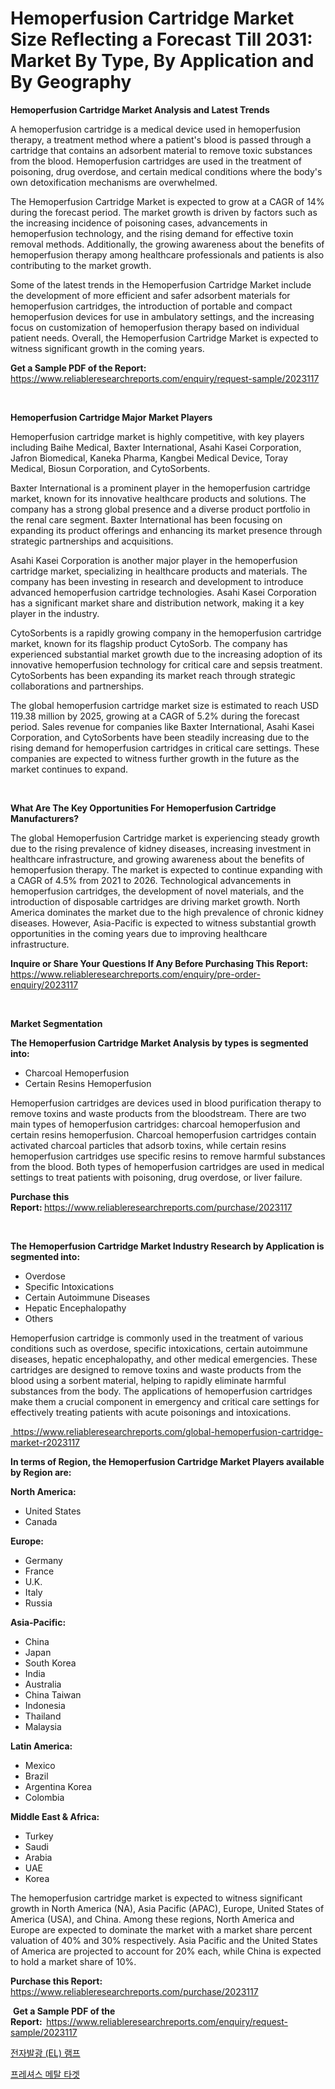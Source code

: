 <p><h1>Hemoperfusion Cartridge Market Size Reflecting a Forecast Till 2031: Market By Type, By Application and By Geography</h1></p><p><strong>Hemoperfusion Cartridge Market Analysis and Latest Trends</strong></p>
<p><p>A hemoperfusion cartridge is a medical device used in hemoperfusion therapy, a treatment method where a patient's blood is passed through a cartridge that contains an adsorbent material to remove toxic substances from the blood. Hemoperfusion cartridges are used in the treatment of poisoning, drug overdose, and certain medical conditions where the body's own detoxification mechanisms are overwhelmed.</p><p>The Hemoperfusion Cartridge Market is expected to grow at a CAGR of 14% during the forecast period. The market growth is driven by factors such as the increasing incidence of poisoning cases, advancements in hemoperfusion technology, and the rising demand for effective toxin removal methods. Additionally, the growing awareness about the benefits of hemoperfusion therapy among healthcare professionals and patients is also contributing to the market growth.</p><p>Some of the latest trends in the Hemoperfusion Cartridge Market include the development of more efficient and safer adsorbent materials for hemoperfusion cartridges, the introduction of portable and compact hemoperfusion devices for use in ambulatory settings, and the increasing focus on customization of hemoperfusion therapy based on individual patient needs. Overall, the Hemoperfusion Cartridge Market is expected to witness significant growth in the coming years.</p></p>
<p><strong>Get a Sample PDF of the Report:&nbsp;</strong> <a href="https://www.reliableresearchreports.com/enquiry/request-sample/2023117">https://www.reliableresearchreports.com/enquiry/request-sample/2023117</a></p>
<p>&nbsp;</p>
<p><strong>Hemoperfusion Cartridge Major Market Players</strong></p>
<p><p>Hemoperfusion cartridge market is highly competitive, with key players including Baihe Medical, Baxter International, Asahi Kasei Corporation, Jafron Biomedical, Kaneka Pharma, Kangbei Medical Device, Toray Medical, Biosun Corporation, and CytoSorbents. </p><p>Baxter International is a prominent player in the hemoperfusion cartridge market, known for its innovative healthcare products and solutions. The company has a strong global presence and a diverse product portfolio in the renal care segment. Baxter International has been focusing on expanding its product offerings and enhancing its market presence through strategic partnerships and acquisitions.</p><p>Asahi Kasei Corporation is another major player in the hemoperfusion cartridge market, specializing in healthcare products and materials. The company has been investing in research and development to introduce advanced hemoperfusion cartridge technologies. Asahi Kasei Corporation has a significant market share and distribution network, making it a key player in the industry.</p><p>CytoSorbents is a rapidly growing company in the hemoperfusion cartridge market, known for its flagship product CytoSorb. The company has experienced substantial market growth due to the increasing adoption of its innovative hemoperfusion technology for critical care and sepsis treatment. CytoSorbents has been expanding its market reach through strategic collaborations and partnerships.</p><p>The global hemoperfusion cartridge market size is estimated to reach USD 119.38 million by 2025, growing at a CAGR of 5.2% during the forecast period. Sales revenue for companies like Baxter International, Asahi Kasei Corporation, and CytoSorbents have been steadily increasing due to the rising demand for hemoperfusion cartridges in critical care settings. These companies are expected to witness further growth in the future as the market continues to expand.</p></p>
<p>&nbsp;</p>
<p><strong>What Are The Key Opportunities For Hemoperfusion Cartridge Manufacturers?</strong></p>
<p><p>The global Hemoperfusion Cartridge market is experiencing steady growth due to the rising prevalence of kidney diseases, increasing investment in healthcare infrastructure, and growing awareness about the benefits of hemoperfusion therapy. The market is expected to continue expanding with a CAGR of 4.5% from 2021 to 2026. Technological advancements in hemoperfusion cartridges, the development of novel materials, and the introduction of disposable cartridges are driving market growth. North America dominates the market due to the high prevalence of chronic kidney diseases. However, Asia-Pacific is expected to witness substantial growth opportunities in the coming years due to improving healthcare infrastructure.</p></p>
<p><strong>Inquire or Share Your Questions If Any Before Purchasing This Report:</strong> <a href="https://www.reliableresearchreports.com/enquiry/pre-order-enquiry/2023117">https://www.reliableresearchreports.com/enquiry/pre-order-enquiry/2023117</a></p>
<p>&nbsp;</p>
<p><strong>Market Segmentation</strong></p>
<p><strong>The Hemoperfusion Cartridge Market Analysis by types is segmented into:</strong></p>
<p><ul><li>Charcoal Hemoperfusion</li><li>Certain Resins Hemoperfusion</li></ul></p>
<p><p>Hemoperfusion cartridges are devices used in blood purification therapy to remove toxins and waste products from the bloodstream. There are two main types of hemoperfusion cartridges: charcoal hemoperfusion and certain resins hemoperfusion. Charcoal hemoperfusion cartridges contain activated charcoal particles that adsorb toxins, while certain resins hemoperfusion cartridges use specific resins to remove harmful substances from the blood. Both types of hemoperfusion cartridges are used in medical settings to treat patients with poisoning, drug overdose, or liver failure.</p></p>
<p><strong>Purchase this Report:&nbsp;</strong><a href="https://www.reliableresearchreports.com/purchase/2023117">https://www.reliableresearchreports.com/purchase/2023117</a></p>
<p>&nbsp;</p>
<p><strong>The Hemoperfusion Cartridge Market Industry Research by Application is segmented into:</strong></p>
<p><ul><li>Overdose</li><li>Specific Intoxications</li><li>Certain Autoimmune Diseases</li><li>Hepatic Encephalopathy</li><li>Others</li></ul></p>
<p><p>Hemoperfusion cartridge is commonly used in the treatment of various conditions such as overdose, specific intoxications, certain autoimmune diseases, hepatic encephalopathy, and other medical emergencies. These cartridges are designed to remove toxins and waste products from the blood using a sorbent material, helping to rapidly eliminate harmful substances from the body. The applications of hemoperfusion cartridges make them a crucial component in emergency and critical care settings for effectively treating patients with acute poisonings and intoxications.</p></p>
<p><a href="https://www.reliableresearchreports.com/global-hemoperfusion-cartridge-market-r2023117">&nbsp;https://www.reliableresearchreports.com/global-hemoperfusion-cartridge-market-r2023117</a></p>
<p><strong>In terms of Region, the Hemoperfusion Cartridge Market Players available by Region are:</strong></p>
<p>
    <p> <strong> North America: </strong>
        <ul>
            <li>United States</li>
            <li>Canada</li>
        </ul>
        </p> 
    <p> <strong> Europe: </strong>
        <ul>
            <li>Germany</li>
            <li>France</li>
            <li>U.K.</li>
            <li>Italy</li>
            <li>Russia</li>
        </ul>
        </p> 
    <p> <strong> Asia-Pacific: </strong>
        <ul>
            <li>China</li>
            <li>Japan</li>
            <li>South Korea</li>
            <li>India</li>
            <li>Australia</li>
            <li>China Taiwan</li>
            <li>Indonesia</li>
            <li>Thailand</li>
            <li>Malaysia</li>
        </ul>
        </p> 
    <p> <strong> Latin America: </strong>
        <ul>
            <li>Mexico</li>
            <li>Brazil</li>
            <li>Argentina Korea</li>
            <li>Colombia</li>
        </ul>
        </p> 
    <p> <strong> Middle East & Africa: </strong>
        <ul>
            <li>Turkey</li>
            <li>Saudi</li>
            <li>Arabia</li>
            <li>UAE</li>
            <li>Korea</li>
        </ul>
    </p>
    </p>
<p><p>The hemoperfusion cartridge market is expected to witness significant growth in North America (NA), Asia Pacific (APAC), Europe, United States of America (USA), and China. Among these regions, North America and Europe are expected to dominate the market with a market share percent valuation of 40% and 30% respectively. Asia Pacific and the United States of America are projected to account for 20% each, while China is expected to hold a market share of 10%.</p></p>
<p><strong>Purchase this Report: </strong><a href="https://www.reliableresearchreports.com/purchase/2023117">https://www.reliableresearchreports.com/purchase/2023117</a></p>
<p>&nbsp;<strong>Get a Sample PDF of the Report:&nbsp;&nbsp;</strong><a href="https://www.reliableresearchreports.com/enquiry/request-sample/2023117">https://www.reliableresearchreports.com/enquiry/request-sample/2023117</a></p>
<p><strong></strong></p>
<p><p><a href="https://medium.com/@mathieu.rico66/%EC%A0%84%EA%B8%B0-%EB%B0%9C%EA%B4%91-el-%EB%9E%A8%ED%94%84-%EC%8B%9C%EC%9E%A5-%EB%8F%99%ED%96%A5-%EB%B0%8F-%EB%B6%84%EC%84%9D-%EB%AF%B8%EB%9E%98-%EC%84%B1%EC%9E%A5%EC%9D%84-%EC%9C%84%ED%95%9C-%EA%B8%B0%ED%9A%8C%EC%99%80-%EB%8F%84%EC%A0%84-2024-2031-80e4b04ad39c">전자발광 (EL) 램프</a></p><p><a href="https://medium.com/@dudleyferry/%EA%B7%80%EA%B8%88%EC%86%8D-%EB%8C%80%EC%83%81-%EC%8B%9C%EC%9E%A5-%EA%B7%9C%EB%AA%A8-%EB%B0%8F-%EC%A0%90%EC%9C%A0%EC%9C%A8-%EB%B6%84%EC%84%9D-%EC%84%B1%EC%9E%A5-%EA%B2%BD%ED%96%A5-%EB%B0%8F-%EC%98%88%EC%B8%A1-2024-2031-07b0b21f7efd">프레셔스 메탈 타겟</a></p></p>